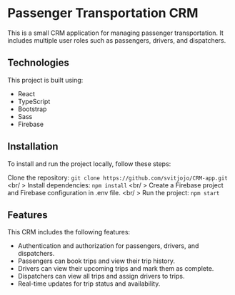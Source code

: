 # Passenger Transportation CRM
This is a small CRM application for managing passenger transportation. It includes multiple user roles such as passengers, drivers, and dispatchers.

## Technologies
This project is built using:

- React
- TypeScript
- Bootstrap
- Sass
- Firebase

## Installation
To install and run the project locally, follow these steps:

Clone the repository: `git clone https://github.com/svitjojo/CRM-app.git`
<br/ >
Install dependencies: `npm install`
<br/ >
Create a Firebase project and Firebase configuration in .env file.
<br/ >
Run the project: `npm start`

## Features
This CRM includes the following features:

- Authentication and authorization for passengers, drivers, and dispatchers.
- Passengers can book trips and view their trip history.
- Drivers can view their upcoming trips and mark them as complete.
- Dispatchers can view all trips and assign drivers to trips.
- Real-time updates for trip status and availability.
